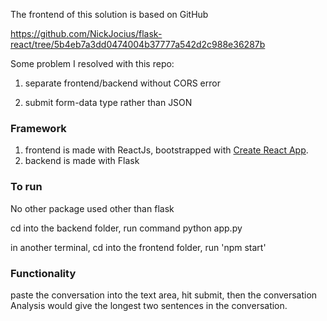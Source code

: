 The frontend of this solution is based on GitHub 

https://github.com/NickJocius/flask-react/tree/5b4eb7a3dd0474004b37777a542d2c988e36287b


Some problem I resolved with this repo:

1. separate frontend/backend without CORS error

2. submit form-data type rather than JSON

### Framework

1. frontend is made with ReactJs, bootstrapped with [Create React App](https://github.com/facebook/create-react-app).
2. backend is made with Flask

### To run

No other package used other than flask

cd into the backend folder, run command python app.py

in another terminal, cd into the frontend folder, run 'npm start'

### Functionality

paste the conversation into the text area, hit submit, then the conversation Analysis would give the longest two sentences in the conversation.
